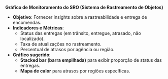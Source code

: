 **Gráfico de Monitoramento do SRO (Sistema de Rastreamento de Objetos)**

- **Objetivo**: Fornecer insights sobre a rastreabilidade e entrega de encomendas.
- **Indicadores e Métricas**:
    - Status das entregas (em trânsito, entregue, atrasado, não localizado).
    - Taxa de atualizações no rastreamento.
    - Percentual de atrasos por agência ou região.
- **Gráfico sugerido**:
    - **Stacked bar (barra empilhada)** para exibir proporção de status das entregas.
    - **Mapa de calor** para atrasos por regiões específicas.
